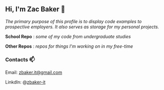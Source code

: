 ## Hi, I'm Zac Baker 👋
*The primary purpose of this profile is to display code examples to prospective employers.  It also serves as storage for my personal projects.*

**School Repo**
: *some of my code from undergraduate studies* 

**Other Repos**
: *repos for things I'm working on in my 
free-time*

### Contacts 📫
Email: zbaker.it@gmail.com

LinkdIn: @[zbaker-it]([https://www.linkedin.com/in/zbaker-it/)

<!---
Zac-Baker91/Zac-Baker91 is a ✨ special ✨ repository because its `README.md` (this file) appears on your GitHub profile.
You can click the Preview link to take a look at your changes.
--->

